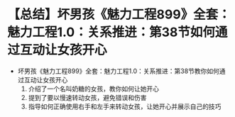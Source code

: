 # 【总结】坏男孩《魅力工程899》全套：魅力工程1.0：关系推进：第38节如何通过互动让女孩开心

-   坏男孩《魅力工程899》全套：魅力工程1.0：关系推进：第38节教你如何通过互动让女孩开心
    1.  介绍了一个名叫奶糖的女孩，教你如何让她开心
    2.  提到了要以慢速转动女孩，避免错误和伤害
    3.  指导如何正确使用右手和左手来转动女孩，让她开心并展示自己的技巧